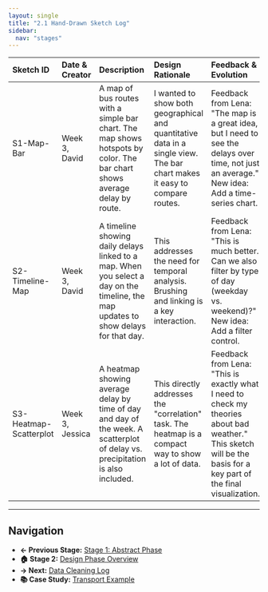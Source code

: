 ```yaml
---
layout: single
title: "2.1 Hand-Drawn Sketch Log"
sidebar:
  nav: "stages"
---
```


| Sketch ID | Date & Creator | Description | Design Rationale | Feedback & Evolution |
| :--- | :--- | :--- | :--- | :--- |
| S1-Map-Bar | Week 3, David | A map of bus routes with a simple bar chart. The map shows hotspots by color. The bar chart shows average delay by route. | I wanted to show both geographical and quantitative data in a single view. The bar chart makes it easy to compare routes. | Feedback from Lena: "The map is a great idea, but I need to see the delays over time, not just an average." New idea: Add a time-series chart. |
| S2-Timeline-Map | Week 3, David | A timeline showing daily delays linked to a map. When you select a day on the timeline, the map updates to show delays for that day. | This addresses the need for temporal analysis. Brushing and linking is a key interaction. | Feedback from Lena: "This is much better. Can we also filter by type of day (weekday vs. weekend)?" New idea: Add a filter control. |
| S3-Heatmap-Scatterplot | Week 3, Jessica | A heatmap showing average delay by time of day and day of the week. A scatterplot of delay vs. precipitation is also included. | This directly addresses the "correlation" task. The heatmap is a compact way to show a lot of data. | Feedback from Lena: "This is exactly what I need to check my theories about bad weather." This sketch will be the basis for a key part of the final visualization. |

---

## Navigation
- **← Previous Stage:** [Stage 1: Abstract Phase](../Stage-1-Abstract-Phase/1.4-Task-Taxonomies)
- **🏠 Stage 2:** [Design Phase Overview](README)
- **→ Next:** [Data Cleaning Log](2.2-Data-Cleaning-Log)
- **📚 Case Study:** [Transport Example](../Training-Materials/Case-Studies/README)
